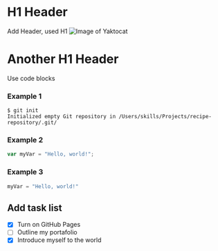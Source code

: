 # H1 Header
Add Header, used H1
![Image of Yaktocat](https://octodex.github.com/images/yaktocat.png)
# Another H1 Header
Use code blocks
### Example 1
```
$ git init
Initialized empty Git repository in /Users/skills/Projects/recipe-repository/.git/
```
### Example 2
``` javascript
var myVar = "Hello, world!";
```
### Example 3
``` python
myVar = "Hello, world!"
```
## Add task list
- [x] Turn on GitHub Pages
- [ ] Outline my portafolio
- [x] Introduce myself to the world
